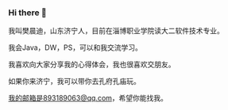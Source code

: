 ### Hi there 👋

<!--
**haveno2000/haveno2000** is a ✨ _special_ ✨ repository because its `README.md` (this file) appears on your GitHub profile.

Here are some ideas to get you started:

- 🔭 I’m currently working on ...
- 🌱 I’m currently learning ...
- 👯 I’m looking to collaborate on ...
- 🤔 I’m looking for help with ...
- 💬 Ask me about ...
- 📫 How to reach me: ...
- 😄 Pronouns: ...
- ⚡ Fun fact: ...
-->
我叫樊晨迪，山东济宁人，目前在淄博职业学院读大二软件技术专业。

我会Java，DW，PS，可以和我交流学习。

我喜欢向大家分享我的心得体会，我也很喜欢交朋友。

如果你来济宁，我可以带你去孔府孔庙玩。

我的邮箱是893189063@qq.com，希望你能找我。
